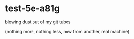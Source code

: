 test-5e-a81g
============

blowing dust out of my git tubes

(nothing more, nothing less, now from another, real machine)


